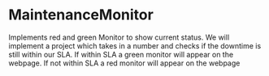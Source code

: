 # MaintenanceMonitor
Implements red and green Monitor to show current status. 
We will implement a project which takes in a number and checks if the downtime is still within our SLA. 
If within SLA a green monitor will appear on the webpage.
If not within SLA a red monitor will appear on the webpage